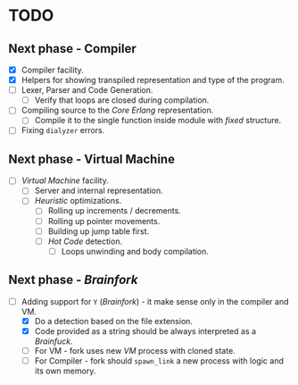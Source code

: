 # TODO

## Next phase - Compiler

- [x] Compiler facility.
- [x] Helpers for showing transpiled representation and type of the program.
- [ ] Lexer, Parser and Code Generation.
  - [ ] Verify that loops are closed during compilation.
- [ ] Compiling source to the *Core Erlang* representation.
  - [ ] Compile it to the single function inside module with *fixed* structure.
- [ ] Fixing `dialyzer` errors.

## Next phase - Virtual Machine

- [ ] *Virtual Machine* facility.
  - [ ] Server and internal representation.
  - [ ] *Heuristic* optimizations.
    - [ ] Rolling up increments / decrements.
    - [ ] Rolling up pointer movements.
    - [ ] Building up jump table first.
    - [ ] *Hot Code* detection.
      - [ ] Loops unwinding and body compilation.

## Next phase - *Brainfork*

- [ ] Adding support for `Y` (*Brainfork*) - it make sense only in the compiler and VM.
  - [x] Do a detection based on the file extension.
  - [x] Code provided as a string should be always interpreted as a *Brainfuck*.
  - [ ] For VM - fork uses new *VM* process with cloned state.
  - [ ] For Compiler - fork should `spawn_link` a new process with logic and its own memory.
